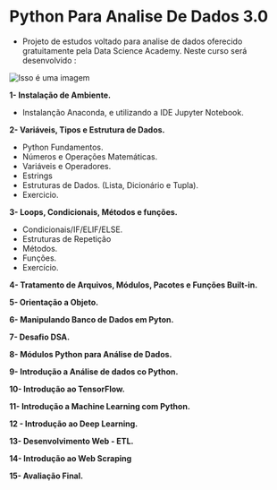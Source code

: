 # Python Para Analise De Dados 3.0
- Projeto de estudos voltado para analise de dados oferecido gratuitamente pela Data Science Academy. Neste curso será desenvolvido :

![Isso é uma imagem](https://myoctocat.com/assets/images/base-octocat.svg)

**1- Instalação de Ambiente.**

- Instalanção Anaconda, e utilizando a IDE Jupyter Notebook.

**2- Variáveis, Tipos e Estrutura de Dados.**

- Python Fundamentos.
- Números e Operações Matemáticas.
- Variáveis e Operadores.
- Estrings
- Estruturas de Dados. (Lista, Dicionário e Tupla).
- Exercicio.

**3- Loops, Condicionais, Métodos e funções.**

- Condicionais/IF/ELIF/ELSE.
- Estruturas de Repetição
- Métodos.
- Funções.
- Exercício.

**4- Tratamento de Arquivos, Módulos, Pacotes e Funções Built-in.**

**5- Orientação a Objeto.**

**6- Manipulando Banco de Dados em Pyton.**

**7-  Desafio DSA.**

**8- Módulos Python para Análise de Dados.**

**9- Introdução a Análise de dados co Python.**

**10- Introdução ao TensorFlow.**

**11- Introdução a Machine Learning com Python.**

**12 - Introdução ao Deep Learning.**

**13- Desenvolvimento Web - ETL.**

**14- Introdução ao Web Scraping**

**15- Avaliação Final.**

